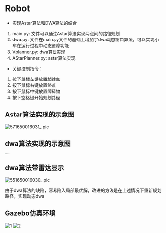 # Robot
- 实现Astar算法和DWA算法的结合
1. main.py: 文件可以通过Astar算法实现两点间的路径规划
2. dwa.py: 文件在main.py文件的基础上增加了dwa动态窗口算法，可以实现小车在运行过程中动态避障功能
3. Vplanner.py: dwa算法实现
4. AStarPlanner.py: astar算法实现

- 关键控制指令：
1. 按下鼠标左键放置起始点
2. 按下鼠标右键放置终点
3. 按下鼠标中键放置障碍物
4. 按下空格键开始规划路径


## Astar算法实现的示意图

![571650016031_ pic](https://user-images.githubusercontent.com/85838942/163850711-3e2e84cd-3db7-45d9-9d0d-265adc01f635.jpg)


## dwa算法实现的示意图
<img src="https://user-images.githubusercontent.com/85838942/163850489-1254575b-d0e3-4c39-a9c6-983b36ad43d3.jpg" alt="541650010292_ pic" style="zoom:10%;" />

## dwa算法带雷达显示

![551650016030_ pic](https://user-images.githubusercontent.com/85838942/163851756-2192d93f-a3ff-49cb-9bc2-154c76d32d9c.jpg)




由于dwa算法的缺陷，容易陷入局部最优解，改进的方法是在上述情况下重新规划路径，实现动态dwa

## Gazebo仿真环境
![1](https://user-images.githubusercontent.com/85838942/164475980-2c5ee1d4-1a9c-4fde-b382-41fcfbcb8b1d.png)
![2](https://user-images.githubusercontent.com/85838942/164475994-257a65a5-8b61-4313-9155-887bef3fd7a9.png)


